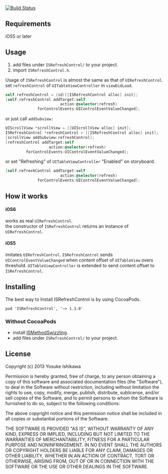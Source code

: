 [![Build Status](https://travis-ci.org/ishkawa/ISRefreshControl.png?branch=master)](https://travis-ci.org/ishkawa/ISRefreshControl)

## Requirements

iOS5 or later

## Usage 

1. add files under `ISRefreshControl/` to your project.
2. import `ISRefreshControl.h`. 

Usage of `ISRefreshControl` is almost the same as that of `UIRefreshControl`.  
set `refreshControl` of `UITableViewController` in `viewDidLoad`.

```objectivec
self.refreshControl = (id)[[ISRefreshControl alloc] init];
[self.refreshControl addTarget:self
                        action:@selector(refresh)
              forControlEvents:UIControlEventValueChanged];
```

or just call `addSubview:`

```objectivec
UIScrollView *scrollView = [[UIScrollView alloc] init];
ISRefreshControl *refreshControl = [[ISRefreshControl alloc] init];
[scrollView addSubview:refreshControl];
[refreshControl addTarget:self
                   action:@selector(refresh)
         forControlEvents:UIControlEventValueChanged];
```

or set "Refreshing" of `UITableViewController` "Enabled" on storyboard.

```objectivec
[self.refreshControl addTarget:self
                        action:@selector(refresh)
              forControlEvents:UIControlEventValueChanged];
```

## How it works

#### iOS6

works as real `UIRefreshControl`.  
the constructor of `ISRefreshControl` returns an instance of `UIRefreshControl`.

#### iOS5

imitates `UIRefreshControl`.
`ISRefreshControl` sends `UIControlEventValueChanged` when content offset of `UITableView` overs threshold.
`UITableViewController` is extended to send content offset to `ISRefreshControl`.

## Installing

The best way to Install ISRefreshControl is by using CocoaPods.
```
pod 'ISRefreshControl', '~> 1.3.0'
```

### Without CocoaPods 

- install [ISMethodSwizzling](https://github.com/ishkawa/ISMethodSwizzling).
- add files under `ISRefreshControl/` to your project.

## License

Copyright (c) 2013 Yosuke Ishikawa

Permission is hereby granted, free of charge, to any person obtaining a copy of this software and associated documentation files (the "Software"), to deal in the Software without restriction, including without limitation the rights to use, copy, modify, merge, publish, distribute, sublicense, and/or sell copies of the Software, and to permit persons to whom the Software is furnished to do so, subject to the following conditions:

The above copyright notice and this permission notice shall be included in all copies or substantial portions of the Software.

THE SOFTWARE IS PROVIDED "AS IS", WITHOUT WARRANTY OF ANY KIND, EXPRESS OR IMPLIED, INCLUDING BUT NOT LIMITED TO THE WARRANTIES OF MERCHANTABILITY, FITNESS FOR A PARTICULAR PURPOSE AND NONINFRINGEMENT. IN NO EVENT SHALL THE AUTHORS OR COPYRIGHT HOLDERS BE LIABLE FOR ANY CLAIM, DAMAGES OR OTHER LIABILITY, WHETHER IN AN ACTION OF CONTRACT, TORT OR OTHERWISE, ARISING FROM, OUT OF OR IN CONNECTION WITH THE SOFTWARE OR THE USE OR OTHER DEALINGS IN THE SOFTWARE.
